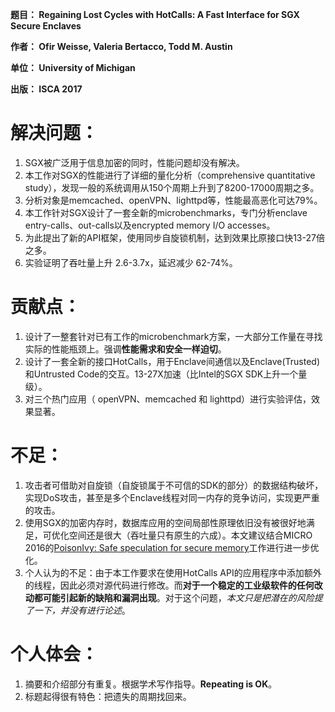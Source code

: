 **题目： Regaining Lost Cycles with HotCalls: A Fast Interface for SGX Secure Enclaves**

**作者： Ofir Weisse, Valeria Bertacco, Todd M. Austin**

**单位： University of Michigan**

**出版： ISCA 2017**

# 解决问题：
1. SGX被广泛用于信息加密的同时，性能问题却没有解决。
2. 本工作对SGX的性能进行了详细的量化分析（comprehensive quantitative study），发现一般的系统调用从150个周期上升到了8200-17000周期之多。
3. 分析对象是memcached、openVPN、lighttpd等，性能最高恶化可达79%。
4. 本工作针对SGX设计了一套全新的microbenchmarks，专门分析enclave entry-calls、out-calls以及encrypted memory I/O accesses。
5. 为此提出了新的API框架，使用同步自旋锁机制，达到效果比原接口快13-27倍之多。
6. 实验证明了吞吐量上升 2.6-3.7x，延迟减少 62-74%。


# 贡献点：
1. 设计了一整套针对已有工作的microbenchmark方案，一大部分工作量在寻找实际的性能瓶颈上。强调**性能需求和安全一样迫切**。
2. 设计了一套全新的接口HotCalls，用于Enclave间通信以及Enclave(Trusted)和Untrusted Code的交互。13-27X加速（比Intel的SGX SDK上升一个量级）。
3. 对三个热门应用（ openVPN、memcached 和 lighttpd）进行实验评估，效果显著。


# 不足：
1. 攻击者可借助对自旋锁（自旋锁属于不可信的SDK的部分）的数据结构破坏，实现DoS攻击，甚至是多个Enclave线程对同一内存的竞争访问，实现更严重的攻击。
2. 使用SGX的加密内存时，数据库应用的空间局部性原理依旧没有被很好地满足，可优化空间还是很大（吞吐量只有原生的六成）。本文建议结合MICRO 2016的[PoisonIvy: Safe speculation for secure memory](http://doi.ieeecomputersociety.org/10.1109/MICRO.2016.7783741)工作进行进一步优化。
3. 个人认为的不足：由于本工作要求在使用HotCalls API的应用程序中添加额外的线程，因此必须对源代码进行修改。而**对于一个稳定的工业级软件的任何改动都可能引起新的缺陷和漏洞出现**。对于这个问题，*本文只是把潜在的风险提了一下，并没有进行论述*。


# 个人体会：
1. 摘要和介绍部分有重复。根据学术写作指导。**Repeating is OK**。
2. 标题起得很有特色：把遗失的周期找回来。

